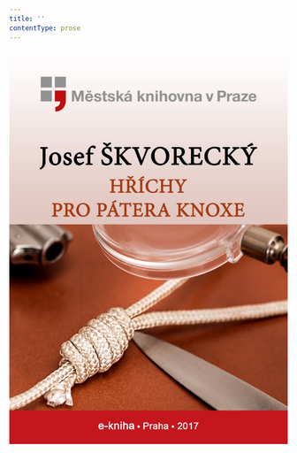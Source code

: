 ```yaml
---
title: ''
contentType: prose
---
```


<section>

![Hříchy pro pátera Knoxe](./resources/obalka.jpg)

</section>
